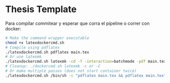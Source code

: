 # Thesis Template

Para compilar commitear y esperar que corra el pipeline o correr con docker:

```bash
# Make the command wrapper executable
chmod +x latexdockercmd.sh
# Compile using pdflatex
./latexdockercmd.sh pdflatex main.tex
# Or use latexmk
./latexdockercmd.sh latexmk -cd -f -interaction=batchmode -pdf main.tex
# Cleanup: ./dockercmd.sh latexmk -c or -C
# Or make multiple passes (does not start container twice)
./latexdockercmd.sh /bin/sh -c "pdflatex main.tex && pdflatex main.tex"
```